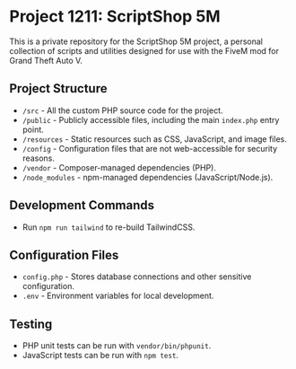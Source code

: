 # Project 1211: ScriptShop 5M

This is a private repository for the ScriptShop 5M project, a personal collection of scripts and utilities designed for use with the FiveM mod for Grand Theft Auto V.

## Project Structure

- `/src` - All the custom PHP source code for the project.
- `/public` - Publicly accessible files, including the main `index.php` entry point.
- `/resources` - Static resources such as CSS, JavaScript, and image files.
- `/config` - Configuration files that are not web-accessible for security reasons.
- `/vendor` - Composer-managed dependencies (PHP).
- `/node_modules` - npm-managed dependencies (JavaScript/Node.js).

## Development Commands

- Run `npm run tailwind` to re-build TailwindCSS.

## Configuration Files

- `config.php` - Stores database connections and other sensitive configuration.
- `.env` - Environment variables for local development.


## Testing

- PHP unit tests can be run with `vendor/bin/phpunit`.
- JavaScript tests can be run with `npm test`.

